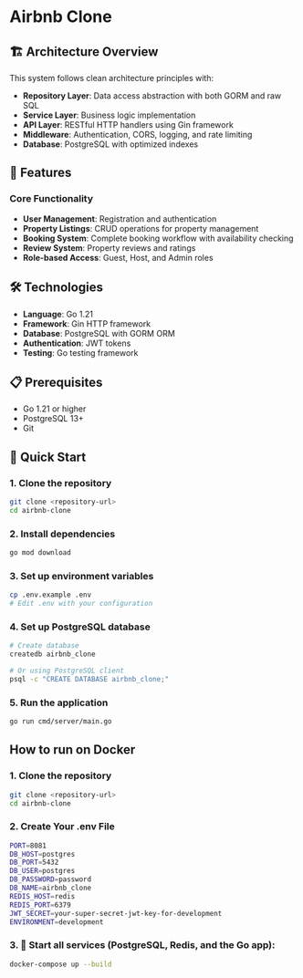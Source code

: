 # Airbnb Clone


## 🏗️ Architecture Overview

This system follows clean architecture principles with:
- **Repository Layer**: Data access abstraction with both GORM and raw SQL
- **Service Layer**: Business logic implementation
- **API Layer**: RESTful HTTP handlers using Gin framework
- **Middleware**: Authentication, CORS, logging, and rate limiting
- **Database**: PostgreSQL with optimized indexes

## 🚀 Features

### Core Functionality
- **User Management**: Registration and authentication
- **Property Listings**: CRUD operations for property management
- **Booking System**: Complete booking workflow with availability checking
- **Review System**: Property reviews and ratings
- **Role-based Access**: Guest, Host, and Admin roles

## 🛠️ Technologies

- **Language**: Go 1.21
- **Framework**: Gin HTTP framework
- **Database**: PostgreSQL with GORM ORM
- **Authentication**: JWT tokens
- **Testing**: Go testing framework

## 📋 Prerequisites

- Go 1.21 or higher
- PostgreSQL 13+ 
- Git

## 🚀 Quick Start

### 1. Clone the repository
```bash
git clone <repository-url>
cd airbnb-clone
```

### 2. Install dependencies
```bash
go mod download
```

### 3. Set up environment variables
```bash
cp .env.example .env
# Edit .env with your configuration
```

### 4. Set up PostgreSQL database
```bash
# Create database
createdb airbnb_clone

# Or using PostgreSQL client
psql -c "CREATE DATABASE airbnb_clone;"
```

### 5. Run the application
```bash
go run cmd/server/main.go
```

## How to run on Docker

### 1. Clone the repository
```bash
git clone <repository-url>
cd airbnb-clone
```

### 2. Create Your .env File
```bash
PORT=8081
DB_HOST=postgres
DB_PORT=5432
DB_USER=postgres
DB_PASSWORD=password
DB_NAME=airbnb_clone
REDIS_HOST=redis
REDIS_PORT=6379
JWT_SECRET=your-super-secret-jwt-key-for-development
ENVIRONMENT=development

```

### 3. 🐳 Start all services (PostgreSQL, Redis, and the Go app):
```bash
docker-compose up --build
```
